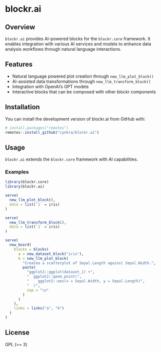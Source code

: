
<!-- README.md is generated from README.Rmd. Please edit that file -->

# blockr.ai

<!-- badges: start -->

<!-- badges: end -->

## Overview

`blockr.ai` provides AI-powered blocks for the `blockr.core` framework.
It enables integration with various AI services and models to enhance
data analysis workflows through natural language interactions.

## Features

- Natural language powered plot creation through `new_llm_plot_block()`
- AI-assisted data transformations through `new_llm_transform_block()`
- Integration with OpenAI’s GPT models
- Interactive blocks that can be composed with other blockr components

## Installation

You can install the development version of blockr.ai from GitHub with:

``` r
# install.packages("remotes")
remotes::install_github("cynkra/blockr.ai")
```

## Usage

`blockr.ai` extends the `blockr.core` framework with AI capabilities.

### Examples

``` r
library(blockr.core)
library(blockr.ai)

serve(
  new_llm_plot_block(),
  data = list(`1` = iris)
)

serve(
  new_llm_transform_block(),
  data = list(`1` = iris)
)

serve(
  new_board(
    blocks = blocks(
      a = new_dataset_block("iris"),
      b = new_llm_plot_block(
        "Createa a scatterplot of Sepal.Length against Sepal.Width.",
        paste(
          "ggplot2::ggplot(dataset_1) +",
          "  ggplot2::geom_point(",
          "    ggplot2::aes(x = Sepal.Width, y = Sepal.Length)",
          "  )",
          sep = "\n"
        )
      )
    ),
    links = links("a", "b")
  )
)
```

## License

GPL (\>= 3)
